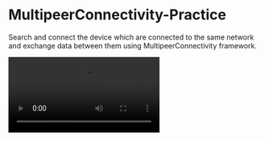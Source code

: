 # MultipeerConnectivity-Practice
Search and connect the device which are connected to the same network and exchange data between them using MultipeerConnectivity framework.

![Video](https://github.com/ankitbharti1994/MultipeerConnectivity-Practice/blob/master/Videos/MultipeerConnectivity%20Video.mov)
